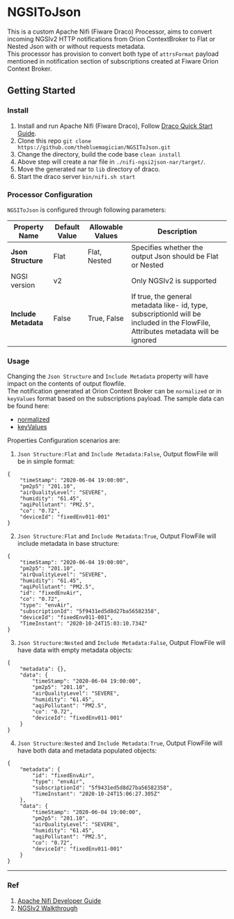 # NGSIToJson
This is a custom Apache Nifi (Fiware Draco) Processor, aims to convert incoming NGSIv2 HTTP notifications from Orion ContextBroker to Flat or Nested Json with or without requests metadata.  
This processor has provision to convert both type of `attrsFormat` payload mentioned in notification section of subscriptions created at Fiware Orion Context Broker.

## Getting Started

### Install
1. Install and run Apache Nifi (Fiware Draco), Follow [Draco Quick Start Guide](https://github.com/ging/fiware-draco/blob/master/docs/quick_start_guide.md).
2. Clone this repo 
	`git clone https://github.com/thebluemagician/NGSIToJson.git`
3. Change the directory, build the code base 
   `clean install`
4. Above step will create a nar file in `./nifi-ngsi2json-nar/target/`.
5. Move the generated nar to `lib` directory of draco.
6. Start the draco server `bin/nifi.sh start`

### Processor Configuration
`NGSIToJson` is configured through following parameters:

| Property Name             | Default Value | Allowable Values | Description                                                                                                    |
| ------------------------- | ------------- | ---------------- | ---------------------------------------------------------------------------------------------------------------|
| **Json Structure**        | Flat          |  Flat, Nested    | Specifies whether the output Json should be Flat or Nested                                                     |
| NGSI version              | v2            |                  | Only NGSIv2 is supported                                                                                       |
| **Include Metadata**      | False         |  True, False     | If true, the general metadata like- id, type, subscriptionId will be included in the FlowFile, Attributes metadata will be ignored|

### Usage
Changing the `Json Structure` and `Include Metadata` property will have impact on the contents of output flowfile. 
<br>
The notification generated at Orion Context Broker can be `normalized` or in `keyValues` format based on the subscriptions payload. The sample data can be found here:
- [normalized](doc/ngsiv2_normalized_data.txt)
- [keyValues](doc/ngsiv2_keyvalues_data.txt)

Properties Configuration scenarios are:
1. `Json Structure:Flat` and `Include Metadata:False`, Output flowFile will be in simple format:
```
{
    "timeStamp": "2020-06-04 19:00:00",
    "pm2p5": "201.10",
    "airQualityLevel": "SEVERE",
    "humidity": "61.45",
    "aqiPollutant": "PM2.5",
    "co": "0.72",
    "deviceId": "fixedEnv011-001"
}
```
2. `Json Structure:Flat` and `Include Metadata:True`, Output FlowFile will include metadata in base structure: 
```
{
    "timeStamp": "2020-06-04 19:00:00",
    "pm2p5": "201.10",
    "airQualityLevel": "SEVERE",
    "humidity": "61.45",
    "aqiPollutant": "PM2.5",
    "id": "fixedEnvAir",
    "co": "0.72",
    "type": "envAir",
    "subscriptionId": "5f9431ed5d8d27ba56582358",
    "deviceId": "fixedEnv011-001",
    "TimeInstant": "2020-10-24T15:03:10.734Z"
}
``` 
3. `Json Structure:Nested` and `Include Metadata:False`, Output FlowFile will have data with empty metadata objects:
```
{
    "metadata": {},
    "data": {
        "timeStamp": "2020-06-04 19:00:00",
        "pm2p5": "201.10",
        "airQualityLevel": "SEVERE",
        "humidity": "61.45",
        "aqiPollutant": "PM2.5",
        "co": "0.72",
        "deviceId": "fixedEnv011-001"
    }
}
```
4. `Json Structure:Nested` and `Include Metadata:True`, Output FlowFile will have both data and metadata populated objects:
```
{
    "metadata": {
        "id": "fixedEnvAir",
        "type": "envAir",
        "subscriptionId": "5f9431ed5d8d27ba56582358",
        "TimeInstant": "2020-10-24T15:06:27.305Z"
    },
    "data": {
        "timeStamp": "2020-06-04 19:00:00",
        "pm2p5": "201.10",
        "airQualityLevel": "SEVERE",
        "humidity": "61.45",
        "aqiPollutant": "PM2.5",
        "co": "0.72",
        "deviceId": "fixedEnv011-001"
    }
}
```
---
### Ref
1. [Apache Nifi Developer Guide](https://nifi.apache.org/developer-guide.html)
2. [NGSIv2 Walkthrough](https://fiware-orion.readthedocs.io/en/master/user/ngsiv2_implementation_notes/index.html)
